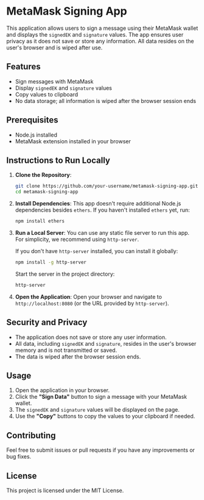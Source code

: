 
# MetaMask Signing App

This application allows users to sign a message using their MetaMask wallet and displays the `signedEK` and `signature` values. The app ensures user privacy as it does not save or store any information. All data resides on the user's browser and is wiped after use.

## Features
- Sign messages with MetaMask
- Display `signedEK` and `signature` values
- Copy values to clipboard
- No data storage; all information is wiped after the browser session ends

## Prerequisites
- Node.js installed
- MetaMask extension installed in your browser

## Instructions to Run Locally

1. **Clone the Repository**:
   ```bash
   git clone https://github.com/your-username/metamask-signing-app.git
   cd metamask-signing-app
   ```

2. **Install Dependencies**:
   This app doesn't require additional Node.js dependencies besides `ethers`. If you haven't installed `ethers` yet, run:
   ```bash
   npm install ethers
   ```

3. **Run a Local Server**:
   You can use any static file server to run this app. For simplicity, we recommend using `http-server`.

   If you don't have `http-server` installed, you can install it globally:
   ```bash
   npm install -g http-server
   ```

   Start the server in the project directory:
   ```bash
   http-server
   ```

4. **Open the Application**:
   Open your browser and navigate to `http://localhost:8080` (or the URL provided by `http-server`).

## Security and Privacy
- The application does not save or store any user information.
- All data, including `signedEK` and `signature`, resides in the user's browser memory and is not transmitted or saved.
- The data is wiped after the browser session ends.

## Usage
1. Open the application in your browser.
2. Click the **"Sign Data"** button to sign a message with your MetaMask wallet.
3. The `signedEK` and `signature` values will be displayed on the page.
4. Use the **"Copy"** buttons to copy the values to your clipboard if needed.

## Contributing
Feel free to submit issues or pull requests if you have any improvements or bug fixes.

## License
This project is licensed under the MIT License.
